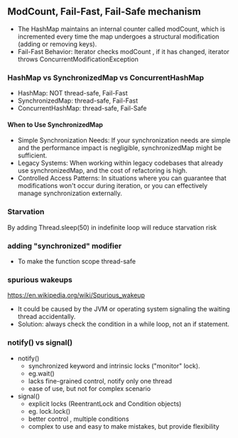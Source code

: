 ## ModCount, Fail-Fast, Fail-Safe mechanism

- The HashMap maintains an internal counter called modCount, which is incremented every time the map undergoes a structural modification (adding or removing keys).
- Fail-Fast Behavior: Iterator checks modCount , if it has changed,  iterator throws ConcurrentModificationException


### HashMap vs SynchronizedMap vs ConcurrentHashMap

- HashMap:  NOT thread-safe,  Fail-Fast
- SynchronizedMap:  thread-safe,  Fail-Fast
- ConcurrentHashMap:  thread-safe,  Fail-Safe

#### When to Use SynchronizedMap
- Simple Synchronization Needs: If your synchronization needs are simple and the performance impact is negligible, synchronizedMap might be sufficient.
- Legacy Systems: When working within legacy codebases that already use synchronizedMap, and the cost of refactoring is high.
- Controlled Access Patterns: In situations where you can guarantee that modifications won't occur during iteration, or you can effectively manage synchronization externally.

### Starvation
By adding Thread.sleep(50) in indefinite loop will reduce starvation risk

### adding "synchronized" modifier 
- To make the function scope thread-safe

### spurious wakeups
https://en.wikipedia.org/wiki/Spurious_wakeup
- It could be caused by the JVM or operating system signaling the waiting thread accidentally.
- Solution: always check the condition in a while loop, not an if statement.

### notify() vs signal()
- notify()
  - synchronized keyword and intrinsic locks ("monitor" lock).
  - eg.wait()
  - lacks fine-grained control, notify only one thread
  - ease of use, but not for complex scenario
- signal()
  - explicit locks (ReentrantLock and Condition objects)
  - eg. lock.lock()
  - better control , multiple conditions
  - complex to use and easy to make mistakes, but provide flexibility


